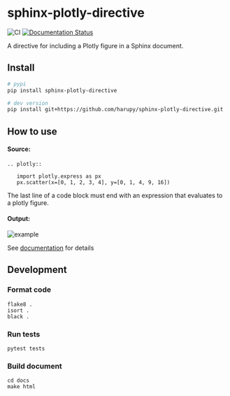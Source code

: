 # sphinx-plotly-directive

![CI](https://github.com/harupy/sphinx-plotly-directive/workflows/CI/badge.svg)
[![Documentation Status](https://readthedocs.org/projects/sphinx-plotly-directive/badge/?version=latest)](https://sphinx-plotly-directive.readthedocs.io/en/latest/?badge=latest)

A directive for including a Plotly figure in a Sphinx document.

## Install

```bash
# pypi
pip install sphinx-plotly-directive

# dev version
pip install git+https://github.com/harupy/sphinx-plotly-directive.git
```

## How to use

#### Source:

```
.. plotly::

   import plotly.express as px
   px.scatter(x=[0, 1, 2, 3, 4], y=[0, 1, 4, 9, 16])
```

The last line of a code block must end with an expression that evaluates to a plotly figure.

#### Output:

![example](https://user-images.githubusercontent.com/17039389/96469067-c3275b80-1267-11eb-89b5-4370e945ac2c.png)

See [documentation](https://sphinx-plotly-directive.readthedocs.io/en/latest/index.html) for details

## Development

### Format code

```
flake8 .
isort .
black .
```

### Run tests

```
pytest tests
```

### Build document

```
cd docs
make html
```
